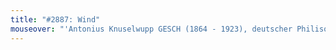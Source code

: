 ```yaml
---
title: "#2887: Wind"
mouseover: "'Antonius Knuselwupp GESCH (1864 - 1923), deutscher Philisoph und Universalphysiker. Gesch erblickte während seiner Geburt das Licht der Welt und lebte fortan unter seinem Namen bis zu seinem Tod &#91;...&#93;'"
---
```


